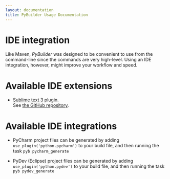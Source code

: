 ```yaml
---
layout: documentation
title: PyBuilder Usage Documentation
---
```


# IDE integration
Like Maven, *PyBuilder* was designed to be convenient to use from the command-line since the commands are very high-level.
Using an IDE integration, however, might improve your workflow and speed.

# Available IDE extensions
* [Sublime text 3](http://www.sublimetext.com/3) plugin.  
  See [the GitHub repository](https://github.com/mriehl/sublime_pybuilder).

# Available IDE integrations
* PyCharm project files can be generated by adding `use_plugin('python.pycharm')` to your build file, and then running the task `pyb pycharm_generate`

* PyDev (Eclipse) project files can be generated by adding `use_plugin('python.pydev')` to your build file, and then running the task `pyb pydev_generate`
